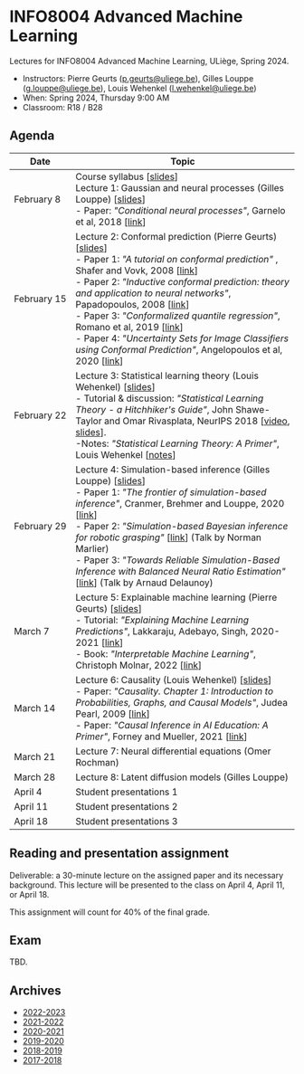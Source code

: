 # INFO8004 Advanced Machine Learning

Lectures for INFO8004 Advanced Machine Learning, ULiège, Spring 2024.

- Instructors: Pierre Geurts ([p.geurts@uliege.be](mailto:p.geurts@uliege.be)), Gilles Louppe ([g.louppe@uliege.be](mailto:g.louppe@uliege.be)), Louis Wehenkel ([l.wehenkel@uliege.be](mailto:l.wehenkel@uliege.be))
- When: Spring 2024, Thursday 9:00 AM
- Classroom: R18 / B28

## Agenda

| Date | Topic |
| --- | --- |
| February&nbsp;8 | Course syllabus [[slides](https://glouppe.github.io/info8004-advanced-machine-learning/pdf/course-syllabus.pdf)]<br>Lecture 1: Gaussian and neural processes (Gilles Louppe) [[slides](https://glouppe.github.io/info8004-advanced-machine-learning/pdf/glouppe-gnp.pdf)] <br>- Paper: _"Conditional neural processes"_, Garnelo et al, 2018 [[link](https://arxiv.org/abs/1807.01613)] |
| February&nbsp;15 | Lecture 2: Conformal prediction (Pierre Geurts) [[slides](https://glouppe.github.io/info8004-advanced-machine-learning/pdf/pgeurts-cp.pdf)]<br>- Paper 1: _"A tutorial on conformal prediction"_ , Shafer and Vovk, 2008 [[link](http://jmlr.csail.mit.edu/papers/volume9/shafer08a/shafer08a.pdf)]<br>- Paper 2: _"Inductive conformal prediction: theory and application to neural networks"_, Papadopoulos, 2008 [[link](https://www.researchgate.net/profile/Harris_Papadopoulos/publication/221787122_Inductive_Conformal_Prediction_Theory_and_Application_to_Neural_Networks/links/0912f505b43f73c40b000000.pdf)]<br>- Paper 3: _"Conformalized quantile regression"_, Romano et al, 2019 [[link](https://papers.nips.cc/paper/8613-conformalized-quantile-regression.pdf)]<br>- Paper 4: _"Uncertainty Sets for Image Classifiers using Conformal Prediction"_, Angelopoulos et al, 2020 [[link](https://openreview.net/forum?id=eNdiU_DbM9)] |
| February&nbsp;22 | Lecture 3: Statistical learning theory (Louis Wehenkel) [[slides](https://glouppe.github.io/info8004-advanced-machine-learning/pdf/lwehenkel-intro-slt.pdf)]<br>- Tutorial & discussion: _"Statistical Learning Theory - a Hitchhiker's Guide"_, John Shawe-Taylor and Omar Rivasplata, NeurIPS 2018 [[video](https://www.youtube.com/watch?v=m8PLzDmW-TY), [slides](https://media.neurips.cc/Conferences/NIPS2018/Slides/stastical_learning_theory.pdf)].<br>-Notes: _"Statistical Learning Theory: A Primer"_, Louis Wehenkel [[notes](https://glouppe.github.io/info8004-advanced-machine-learning/pdf/lwehenkel-primer.pdf)] |
| February 29 | Lecture 4: Simulation-based inference (Gilles Louppe) [[slides](https://glouppe.github.io/info8004-advanced-machine-learning/pdf/glouppe-sbi.pdf)]<br>- Paper 1: _"The frontier of simulation-based inference"_, Cranmer, Brehmer and Louppe, 2020 [[link](https://www.pnas.org/doi/pdf/10.1073/pnas.1912789117)]<br>- Paper 2: _"Simulation-based Bayesian inference for robotic grasping"_ [[link](https://openreview.net/pdf?id=q7vnfJK4UBo)] (Talk by Norman Marlier)<br>- Paper 3: _"Towards Reliable Simulation-Based Inference with Balanced Neural Ratio Estimation"_ [[link](https://arxiv.org/abs/2208.13624)] (Talk by Arnaud Delaunoy) |
| March 7 | Lecture 5: Explainable machine learning (Pierre Geurts) [[slides](https://glouppe.github.io/info8004-advanced-machine-learning/pdf/explaining-ml.pdf)]<br>- Tutorial: _"Explaining Machine Learning Predictions"_, Lakkaraju, Adebayo, Singh, 2020-2021 [[link](https://explainml-tutorial.github.io/)]<br>- Book: _"Interpretable Machine Learning"_, Christoph Molnar, 2022 [[link](https://christophm.github.io/interpretable-ml-book/)] |
| March 14 | Lecture 6: Causality (Louis Wehenkel) [[slides](https://glouppe.github.io/info8004-advanced-machine-learning/pdf/lwehenkel-causality.pdf)]<br>- Paper: _"Causality. Chapter 1: Introduction to Probabilities, Graphs, and Causal Models"_, Judea Pearl, 2009 [[link](https://doi.org/10.1017/CBO9780511803161.003)]<br>- Paper: _"Causal Inference in AI Education: A Primer"_, Forney and Mueller, 2021 [[link](https://ftp.cs.ucla.edu/pub/stat_ser/r509.pdf)] |
| March 21 | Lecture 7: Neural differential equations (Omer Rochman) |
| March 28 | Lecture 8: Latent diffusion models (Gilles Louppe) |
| April 4 | Student presentations 1 |
| April 11 | Student presentations 2 |
| April 18 | Student presentations 3 |


## Reading and presentation assignment

Deliverable: a 30-minute lecture on the assigned paper and its necessary background. This lecture will be presented to the class on April 4, April 11, or April 18.

This assignment will count for 40% of the final grade.

## Exam

TBD.

## Archives

- [2022-2023](https://github.com/glouppe/info8004-advanced-machine-learning/tree/info8004-2023)
- [2021-2022](https://github.com/glouppe/info8004-advanced-machine-learning/tree/info8004-2022)
- [2020-2021](https://github.com/glouppe/info8004-advanced-machine-learning/tree/info8004-2021)
- [2019-2020](https://github.com/glouppe/info8004-advanced-machine-learning/tree/info8004-2020)
- [2018-2019](https://github.com/glouppe/info8004-advanced-machine-learning/tree/info8004-2019)
- [2017-2018](http://www.montefiore.ulg.ac.be/~geurts/Cours/AML/aml2017_2018.html)
